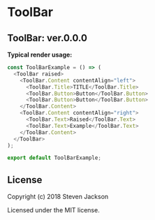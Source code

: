 ToolBar
================
ToolBar: ver.0.0.0 
---
**Typical render usage:**

```js
const ToolBarExample = () => (
  <ToolBar raised>
    <ToolBar.Content contentAlign="left">
      <ToolBar.Title>TITLE</ToolBar.Title>
      <ToolBar.Button>Button</ToolBar.Button>
      <ToolBar.Button>Button</ToolBar.Button>
    </ToolBar.Content>
    <ToolBar.Content contentAlign="right">
      <ToolBar.Text>Raised</ToolBar.Text>
      <ToolBar.Text>Example</ToolBar.Text>
    </ToolBar.Content>
  </ToolBar>
);

export default ToolBarExample;
```

## License
Copyright (c) 2018 Steven Jackson

Licensed under the MIT license.
